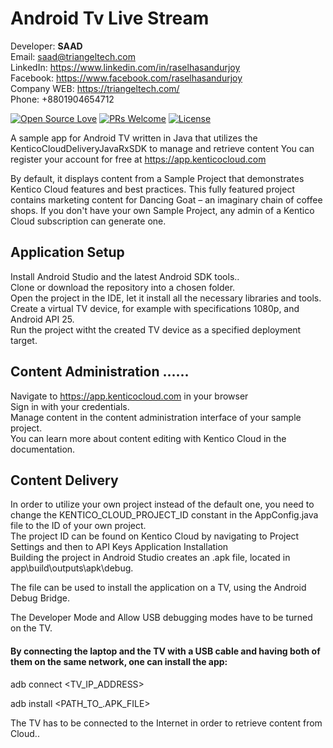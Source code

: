 # Android Tv Live Stream

Developer: <b>SAAD</b> <br>
Email: saad@triangeltech.com<br>
LinkedIn: https://www.linkedin.com/in/raselhasandurjoy<br>
Facebook: https://www.facebook.com/raselhasandurjoy<br>
Company WEB: https://triangeltech.com/ <br>
Phone: +8801904654712<br>

[![Open Source Love](https://badges.frapsoft.com/os/v2/open-source.svg?v=102)](https://github.com/raselhasandurjoy/Android-TV-Live-Stream)
[![PRs Welcome](https://img.shields.io/badge/PRs-welcome-brightgreen.svg?style=flat-square)](http://makeapullrequest.com)
[![License](https://img.shields.io/badge/License-Apache%202.0-blue.svg)](https://opensource.org/licenses/Apache-2.0)

A sample app for Android TV written in Java that utilizes the KenticoCloudDeliveryJavaRxSDK to manage and retrieve content You can register your account for free at https://app.kenticocloud.com

By default, it displays content from a Sample Project that demonstrates Kentico Cloud features and best practices. This fully featured project contains marketing content for Dancing Goat – an imaginary chain of coffee shops. If you don't have your own Sample Project, any admin of a Kentico Cloud subscription can generate one.

## Application Setup
Install Android Studio and the latest Android SDK tools..<br>
Clone or download the repository into a chosen folder.<br>
Open the project in the IDE, let it install all the necessary libraries and tools.<br>
Create a virtual TV device, for example with specifications 1080p, and Android API 25.<br>
Run the project witht the created TV device as a specified deployment target.<br>

## Content Administration ......
Navigate to https://app.kenticocloud.com in your browser<br>
Sign in with your credentials.<br>
Manage content in the content administration interface of your sample project.<br>
You can learn more about content editing with Kentico Cloud in the documentation.<br>

## Content Delivery
In order to utilize your own project instead of the default one, you need to change the KENTICO_CLOUD_PROJECT_ID constant in the AppConfig.java file to the ID of your own project.<br>
The project ID can be found on Kentico Cloud by navigating to Project Settings and then to API Keys
Application Installation<br>
Building the project in Android Studio creates an .apk file, located in app\build\outputs\apk\debug.<br>

The file can be used to install the application on a TV, using the Android Debug Bridge.<br>

The Developer Mode and Allow USB debugging modes have to be turned on the TV.<br>

#### By connecting the laptop and the TV with a USB cable and having both of them on the same network, one can install the app:

adb connect <TV_IP_ADDRESS><br>

adb install <PATH_TO_.APK_FILE><br>

The TV has to be connected to the Internet in order to retrieve content from Cloud..

